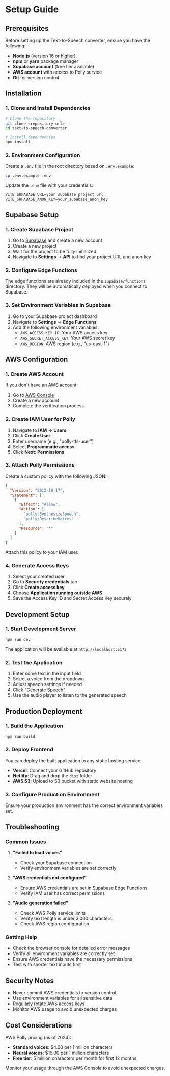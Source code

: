 # Setup Guide

## Prerequisites

Before setting up the Text-to-Speech converter, ensure you have the following:

- **Node.js** (version 16 or higher)
- **npm** or **yarn** package manager
- **Supabase account** (free tier available)
- **AWS account** with access to Polly service
- **Git** for version control

## Installation

### 1. Clone and Install Dependencies

```bash
# Clone the repository
git clone <repository-url>
cd text-to-speech-converter

# Install dependencies
npm install
```

### 2. Environment Configuration

Create a `.env` file in the root directory based on `.env.example`:

```bash
cp .env.example .env
```

Update the `.env` file with your credentials:

```env
VITE_SUPABASE_URL=your_supabase_project_url
VITE_SUPABASE_ANON_KEY=your_supabase_anon_key
```

## Supabase Setup

### 1. Create Supabase Project

1. Go to [Supabase](https://supabase.com) and create a new account
2. Create a new project
3. Wait for the project to be fully initialized
4. Navigate to **Settings** → **API** to find your project URL and anon key

### 2. Configure Edge Functions

The edge functions are already included in the `supabase/functions` directory. They will be automatically deployed when you connect to Supabase.

### 3. Set Environment Variables in Supabase

1. Go to your Supabase project dashboard
2. Navigate to **Settings** → **Edge Functions**
3. Add the following environment variables:
   - `AWS_ACCESS_KEY_ID`: Your AWS access key
   - `AWS_SECRET_ACCESS_KEY`: Your AWS secret key
   - `AWS_REGION`: AWS region (e.g., "us-east-1")

## AWS Configuration

### 1. Create AWS Account

If you don't have an AWS account:
1. Go to [AWS Console](https://aws.amazon.com)
2. Create a new account
3. Complete the verification process

### 2. Create IAM User for Polly

1. Navigate to **IAM** → **Users**
2. Click **Create User**
3. Enter username (e.g., "polly-tts-user")
4. Select **Programmatic access**
5. Click **Next: Permissions**

### 3. Attach Polly Permissions

Create a custom policy with the following JSON:

```json
{
  "Version": "2012-10-17",
  "Statement": [
    {
      "Effect": "Allow",
      "Action": [
        "polly:SynthesizeSpeech",
        "polly:DescribeVoices"
      ],
      "Resource": "*"
    }
  ]
}
```

Attach this policy to your IAM user.

### 4. Generate Access Keys

1. Select your created user
2. Go to **Security credentials** tab
3. Click **Create access key**
4. Choose **Application running outside AWS**
5. Save the Access Key ID and Secret Access Key securely

## Development Setup

### 1. Start Development Server

```bash
npm run dev
```

The application will be available at `http://localhost:5173`

### 2. Test the Application

1. Enter some text in the input field
2. Select a voice from the dropdown
3. Adjust speech settings if needed
4. Click "Generate Speech"
5. Use the audio player to listen to the generated speech

## Production Deployment

### 1. Build the Application

```bash
npm run build
```

### 2. Deploy Frontend

You can deploy the built application to any static hosting service:

- **Vercel**: Connect your GitHub repository
- **Netlify**: Drag and drop the `dist` folder
- **AWS S3**: Upload to S3 bucket with static website hosting

### 3. Configure Production Environment

Ensure your production environment has the correct environment variables set.

## Troubleshooting

### Common Issues

1. **"Failed to load voices"**
   - Check your Supabase connection
   - Verify environment variables are set correctly

2. **"AWS credentials not configured"**
   - Ensure AWS credentials are set in Supabase Edge Functions
   - Verify IAM user has correct permissions

3. **"Audio generation failed"**
   - Check AWS Polly service limits
   - Verify text length is under 3,000 characters
   - Check AWS region configuration

### Getting Help

- Check the browser console for detailed error messages
- Verify all environment variables are correctly set
- Ensure AWS credentials have the necessary permissions
- Test with shorter text inputs first

## Security Notes

- Never commit AWS credentials to version control
- Use environment variables for all sensitive data
- Regularly rotate AWS access keys
- Monitor AWS usage to avoid unexpected charges

## Cost Considerations

AWS Polly pricing (as of 2024):
- **Standard voices**: $4.00 per 1 million characters
- **Neural voices**: $16.00 per 1 million characters
- **Free tier**: 5 million characters per month for first 12 months

Monitor your usage through the AWS Console to avoid unexpected charges.
